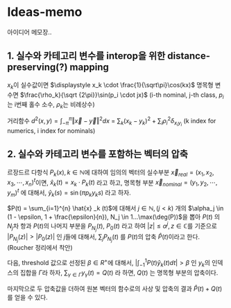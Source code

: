 # Ideas-memo
아이디어 메모장..

## 1. 실수와 카테고리 변수를 interop을 위한 distance-preserving(?) mapping

$x_k$이 실수값이면 $\displaystyle x_k \cdot \frac{1}{\sqrt\pi}\cos(kx)$
명목형 변수면 $\frac{\rho_k}{\sqrt {2\pi}}\sin(p_i \cdot jx)$ (i-th nominal, j-th class, $p_i$는 i번째 홀수 소수, $\rho_k$는 비례상수)

거리함수
$\displaystyle d^2 (x,y) = \int_{-\pi}^{\pi} \Vert \vec{x} - \vec{y} \Vert^2 dx$
= $\sum_{k} (x_k - y_k)^2 + \sum_{i} \rho_i^2\delta_{x_i y_i}$ (k index for numerics, i index for nominals)
 
## 2. 실수와 카테고리 변수를 포함하는 벡터의 압축

르장드르 다항식 $P_k (x), k \in \mathbb{N}$에 대하여 임의의 벡터의 실수부분 $\vec{x} _ {real} = (x_1 , x_2 , x_3 , \cdots , x_n )^t$이면, $\hat{x} _ {k}(t) = {x_k} \cdot P_k (t)$ 라고 하고,
명목형 부분 $\vec{x} _ {nominal} = (y_{1} , y_{2} , \cdots, y_{m} )^t$ 에 대해서, $\hat{y}_k (s) = \sin ( \pi p_k  y_k  s)$ 라고 하자.

$P(t) = \sum_{i=1}^{n} \hat{x} _k (t)$에 대해서 $j \in \mathbb{N} , (j < k)$ 개의 $\alpha_j \in (1 - \epsilon, 1 + \frac{\epsilon}{n}), N_j \in 1...\max(\deg(P))$을 뽑아 $P(t)$ 의 $N_j$차 항과 $P(t)$의 나머지 부분을 $P _{N_j}(t)$, $P_0 (t)$ 라고 하여 $|z| \le \alpha^j, z \in \mathbb{C}$를 기준으로 $|P _{N_j} (z) | > | P_0 (z) |$ 인 $j$들에 대해서, $\sum _{j} P _{N_j} (t)$ 를  $P(t)$의 압축 $\hat{P} (t)$이라고 한다. (Roucher 정리에서 착안)

다음, threshold 값으로 선정된 $\beta \in R^+$에 대해서, $\displaystyle \vert \int _{-1} ^{1} P(t) \hat{y} _k (t) dt \vert > \beta$ 인 $y_k$의 인덱스의 집합을 $\Gamma$라 하자, $\sum _{\gamma \in \Gamma} y _\gamma (t) = Q (t)$ 라 하면, $Q(t)$ 는 명목형 부분의 압축이다.

마지막으로 두 압축값을 더하여 원본 벡터의 함수로의 사상 및 압축의 결과 $\hat{P}(t)+Q(t)$를 얻을 수 있다.
